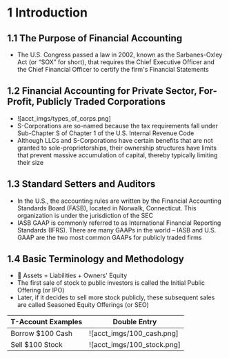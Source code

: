 # 1 Introduction
## 1.1 The Purpose of Financial Accounting

- The U.S. Congress passed a law in 2002, known as the Sarbanes-Oxley Act (or “SOX” for short), that requires the Chief Executive Officer and the Chief Financial Officer to certify the firm's Financial Statements

## 1.2 Financial Accounting for Private Sector, For-Profit, Publicly Traded Corporations

- ![acct_imgs/types_of_corps.png]
- S-Corporations are so-named because the tax requirements fall under Sub-Chapter S of Chapter 1 of the U.S. Internal Revenue Code
- Although LLCs and S-Corporations have certain benefits that are not granted to sole-proprietorships, their ownership structures have limits that prevent massive accumulation of capital, thereby typically limiting their size

## 1.3 Standard Setters and Auditors

- In the U.S., the accounting rules are written by the Financial Accounting Standards Board (FASB), located in Norwalk, Connecticut. This organization is under the jurisdiction of the SEC
- IASB GAAP is commonly referred to as International Financial Reporting Standards (IFRS). There are many GAAPs in the world – IASB and U.S. GAAP are the two most common GAAPs for publicly traded firms

## 1.4 Basic Terminology and Methodology

- 🔑 Assets = Liabilities + Owners' Equity
- The first sale of stock to public investors is called the Initial Public Offering (or IPO)
- Later, if it decides to sell more stock publicly, these subsequent sales are called Seasoned Equity Offerings (or SEO)

| T-Account Examples | Double Entry |
|--|--|
| Borrow $100 Cash | ![acct_imgs/100_cash.png] |
| Sell $100 Stock | ![acct_imgs/100_stock.png] |
